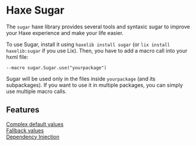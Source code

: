 # Haxe Sugar

The `sugar` haxe library provides several tools and syntaxic sugar to improve your Haxe experience and make your life easier.

To use Sugar, install it using `haxelib install sugar` (or `lix install haxelib:sugar` if you use Lix). Then, you have to add a macro call into your hxml file:

```hxml
--macro sugar.Sugar.use("yourpackage")
```

Sugar will be used only in the files inside `yourpackage` (and its subpackages). If you want to use it in multiple packages, you can simply use multiple macro calls.

## Features

[Complex default values](docs/Complex-default-values.md)<br/>
[Fallback values](docs/Fallback.md)<br/>
[Dependency Injection](docs/DI.md)